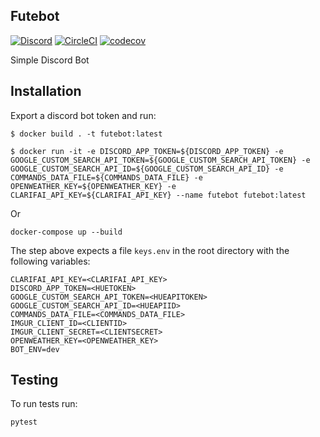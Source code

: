 ## Futebot

[![Discord](https://img.shields.io/discord/560498115971645440.svg?colorB=7289da&label=discord&logo=Discord&logoColor=fff&style=flat)]()
[![CircleCI](https://circleci.com/gh/Futebot/futebot.svg?style=svg)](https://circleci.com/gh/Futebot/futebot)
[![codecov](https://codecov.io/gh/Futebot/futebot/branch/master/graph/badge.svg)](https://codecov.io/gh/mrisoli/futebot)

Simple Discord Bot

## Installation

Export a discord bot token and run:

```
$ docker build . -t futebot:latest

$ docker run -it -e DISCORD_APP_TOKEN=${DISCORD_APP_TOKEN} -e GOOGLE_CUSTOM_SEARCH_API_TOKEN=${GOOGLE_CUSTOM_SEARCH_API_TOKEN} -e GOOGLE_CUSTOM_SEARCH_API_ID=${GOOGLE_CUSTOM_SEARCH_API_ID} -e COMMANDS_DATA_FILE=${COMMANDS_DATA_FILE} -e OPENWEATHER_KEY=${OPENWEATHER_KEY} -e CLARIFAI_API_KEY=${CLARIFAI_API_KEY} --name futebot futebot:latest
```

Or

```
docker-compose up --build
```
The step above expects a file `keys.env` in the root directory with the following variables:
```.env
CLARIFAI_API_KEY=<CLARIFAI_API_KEY>
DISCORD_APP_TOKEN=<HUETOKEN>
GOOGLE_CUSTOM_SEARCH_API_TOKEN=<HUEAPITOKEN>
GOOGLE_CUSTOM_SEARCH_API_ID=<HUEAPIID>
COMMANDS_DATA_FILE=<COMMANDS_DATA_FILE>
IMGUR_CLIENT_ID=<CLIENTID>
IMGUR_CLIENT_SECRET=<CLIENTSECRET>
OPENWEATHER_KEY=<OPENWEATHER_KEY>
BOT_ENV=dev
```

## Testing

To run tests run:

```
pytest
```
